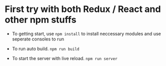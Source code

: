 # First try with both Redux / React and other npm stuffs

* To getting start, use `npm install` to install neccessary modules
and use seperate consoles to run

* To run auto build. `npm run build`
* To start the server with live reload. `npm run server`
